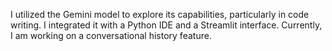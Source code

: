 I utilized the Gemini model to explore its capabilities, particularly in code writing. I integrated it with a Python IDE and a Streamlit interface. Currently, I am working on a conversational history feature.